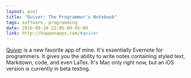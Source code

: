 ```yaml
---
layout: post
title: "Quiver: The Programmer's Notebook"
tags: software, programming
date: 2016-08-28 22:05:00-05:00
link: http://happenapps.com/#quiver
---
```


[Quiver](http://happenapps.com/#quiver) is a new favorite app of mine. It's essentially Evernote for programmers. It gives you the ability to write notes containing styled text, Markdown, code, and even LaTex. It's Mac only right now, but an iOS version is currently in beta testing.
